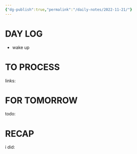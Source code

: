 ```yaml
---
{"dg-publish":true,"permalink":"/daily-notes/2022-11-21/"}
---
```



# DAY LOG
- wake up
# TO PROCESS
links:
# FOR TOMORROW
todo:
# RECAP
i did:


